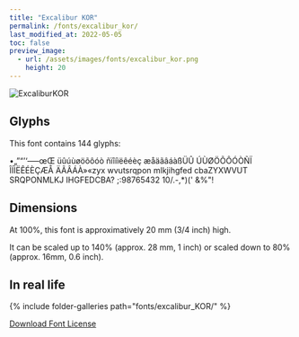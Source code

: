 ```yaml
---
title: "Excalibur KOR"
permalink: /fonts/excalibur_kor/
last_modified_at: 2022-05-05
toc: false
preview_image:
  - url: /assets/images/fonts/excalibur_kor.png
    height: 20
---
```

![ExcaliburKOR](/assets/images/fonts/excalibur_kor.png)

## Glyphs

This font contains 144 glyphs:

•„”“’‘—–œŒ
üûúùøöõôóò
ñïîíìëêéèç
æåäãâáàßÜÛ
ÚÙØÖÕÔÓÒÑÏ
ÎÍÌËÊÉÈÇÆÅ
ÄÃÂÁÀ»«zyx
wvutsrqpon
mlkjihgfed
cbaZYXWVUT
SRQPONMLKJ
IHGFEDCBA?
;:98765432
10/.-,*)('
&%"!

## Dimensions

At 100%, this font is approximatively 20 mm (3/4 inch) high.

It can be scaled up to 140% (approx. 28 mm, 1 inch) or scaled down to  80% (approx.  16mm, 0.6 inch).

## In real life
{% include folder-galleries path="fonts/excalibur_KOR/" %}

[Download Font License](https://github.com/inkstitch/inkstitch/tree/main/fonts/excalibur_KOR/LICENSE)
